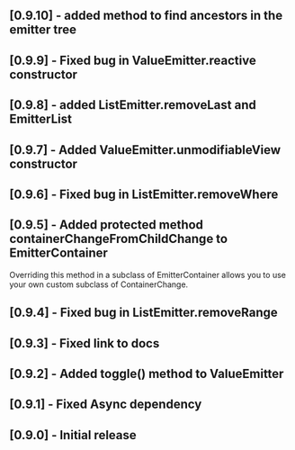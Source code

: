 ## [0.9.10] - added method to find ancestors in the emitter tree

## [0.9.9] - Fixed bug in ValueEmitter.reactive constructor

## [0.9.8] - added ListEmitter.removeLast and EmitterList

## [0.9.7] - Added ValueEmitter.unmodifiableView constructor

## [0.9.6] - Fixed bug in ListEmitter.removeWhere

## [0.9.5] - Added protected method containerChangeFromChildChange to EmitterContainer

Overriding this method in a subclass of EmitterContainer allows you to use your own custom
subclass of ContainerChange.

## [0.9.4] - Fixed bug in ListEmitter.removeRange

## [0.9.3] - Fixed link to docs

## [0.9.2] - Added toggle() method to ValueEmitter<bool>

## [0.9.1] - Fixed Async dependency

## [0.9.0] - Initial release


